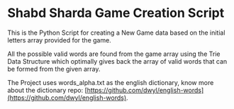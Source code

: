 # Shabd Sharda Game Creation Script

This is the Python Script for creating a New Game data based on the initial letters array provided for the game.

All the possible valid words are found from the game array using the Trie Data Structure which optimally gives back the array of valid words that can be formed from the given array.

The Project uses words_alpha.txt as the english dictionary, know more about the dictionary repo: [https://github.com/dwyl/english-words](https://github.com/dwyl/english-words).
